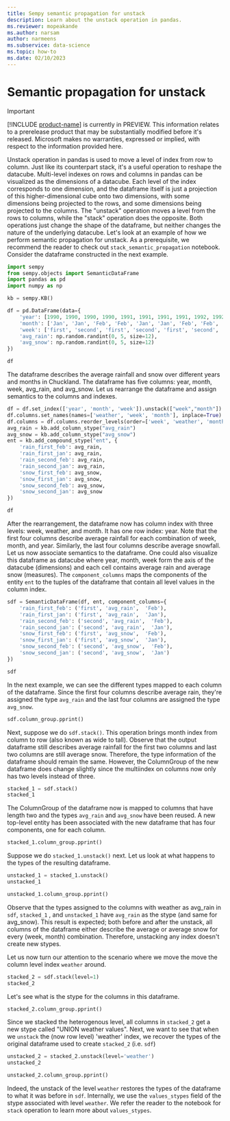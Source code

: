```yaml
---
title: Sempy semantic propagation for unstack
description: Learn about the unstack operation in pandas.
ms.reviewer: mopeakande
ms.author: narsam
author: narmeens
ms.subservice: data-science
ms.topic: how-to 
ms.date: 02/10/2023
---
```


# Semantic propagation for unstack

> [!IMPORTANT]
> [!INCLUDE [product-name](../includes/product-name.md)] is currently in PREVIEW. This information relates to a prerelease product that may be substantially modified before it's released. Microsoft makes no warranties, expressed or implied, with respect to the information provided here.

Unstack operation in pandas is used to move a level of index from row to column. Just like its counterpart stack, it's a useful operation to reshape the datacube. Multi-level indexes on rows and columns in pandas can be visualized as the dimensions of a datacube. Each level of the index corresponds to one dimension, and the dataframe itself is just a projection of this higher-dimensional cube onto two dimensions, with some dimensions being projected to the rows, and some dimensions being projected to the columns. The "unstack" operation moves a level from the rows to columns, while the "stack" operation does the opposite. Both operations just change the shape of the dataframe, but neither changes the nature of the underlying datacube. Let's look at an example of how we perform semantic propagation for unstack. As a prerequisite, we recommend the reader to check out `stack_semantic_propagation` notebook. Consider the dataframe constructed in the next example.

```python
import sempy
from sempy.objects import SemanticDataFrame
import pandas as pd
import numpy as np

kb = sempy.KB()

df = pd.DataFrame(data={
    'year': [1990, 1990, 1990, 1990, 1991, 1991, 1991, 1991, 1992, 1992, 1992, 1992],
    'month': ['Jan', 'Jan', 'Feb', 'Feb', 'Jan', 'Jan', 'Feb', 'Feb', 'Jan', 'Jan', 'Feb', 'Feb'],
    'week': ['first', 'second', 'first', 'second', 'first', 'second', 'first', 'second', 'first', 'second', 'first', 'second'],
    'avg_rain': np.random.randint(0, 5, size=12),
    'avg_snow': np.random.randint(0, 5, size=12)
})

df
```

The dataframe describes the average rainfall and snow over different years and months in Chuckland. The dataframe has five columns: year, month, week, avg_rain, and avg_snow. Let us rearrange the dataframe and assign semantics to the columns and indexes.

```python
df = df.set_index(['year', 'month', 'week']).unstack(["week","month"])
df.columns.set_names(names=['weather', 'week', 'month'], inplace=True)
df.columns = df.columns.reorder_levels(order=['week', 'weather', 'month'])
avg_rain = kb.add_column_stype("avg_rain")
avg_snow = kb.add_column_stype("avg_snow")
ent = kb.add_compound_stype("ent", {
    'rain_first_feb': avg_rain,
    'rain_first_jan': avg_rain,
    'rain_second_feb': avg_rain,
    'rain_second_jan': avg_rain,
    'snow_first_feb': avg_snow,
    'snow_first_jan': avg_snow,
    'snow_second_feb': avg_snow,
    'snow_second_jan': avg_snow
})

df
```

After the rearrangement, the dataframe now has column index with three levels: week, weather, and month. It has one row index: year. Note that the first four columns describe average rainfall for each combination of week, month, and year. Similarly, the last four columns describe average snowfall. Let us now associate semantics to the dataframe. One could also visualize this dataframe as datacube where year, month, week form the axis of the datacube (dimensions) and each cell contains average rain and average snow (measures). The `component_columns` maps the components of the entity `ent` to the tuples of the dataframe that contain all level values in the column index.

```python
sdf = SemanticDataFrame(df, ent, component_columns={
    'rain_first_feb': ('first', 'avg_rain',  'Feb'),
    'rain_first_jan': ('first', 'avg_rain',  'Jan'),
    'rain_second_feb': ('second', 'avg_rain',  'Feb'),
    'rain_second_jan': ('second', 'avg_rain',  'Jan'),
    'snow_first_feb': ('first', 'avg_snow',  'Feb'),
    'snow_first_jan': ('first', 'avg_snow',  'Jan'),
    'snow_second_feb': ('second', 'avg_snow',  'Feb'),
    'snow_second_jan': ('second', 'avg_snow',  'Jan')
})

sdf
```

In the next example, we can see the different types mapped to each column of the dataframe. Since the first four columns describe average rain, they're assigned the type `avg_rain` and the last four columns are assigned the type `avg_snow`.

```python
sdf.column_group.pprint()
```

Next, suppose we do `sdf.stack()`. This operation brings month index from column to row (also known as wide to tall). Observe that the output dataframe still describes average rainfall for the first two columns and last two columns are still average snow. Therefore, the type information of the dataframe should remain the same. However, the ColumnGroup of the new dataframe does change slightly since the multiindex on columns now only has two levels instead of three.

```python
stacked_1 = sdf.stack()
stacked_1
```

The ColumnGroup of the dataframe now is mapped to columns that have length two and the types `avg_rain` and `avg_snow` have been reused. A new top-level entity has been associated with the new dataframe that has four components, one for each column.

```python
stacked_1.column_group.pprint()
```

Suppose we do `stacked_1.unstack()` next. Let us look at what happens to the types of the resulting dataframe.

```python
unstacked_1 = stacked_1.unstack()
unstacked_1
```

```python
unstacked_1.column_group.pprint()
```

Observe that the types assigned to the columns with weather as avg_rain in `sdf`, `stacked_1` , and `unstacked_1` have `avg_rain` as the stype (and same for avg_snow). This result is expected; both before and after the unstack, all columns of the dataframe either describe the average or average snow for every (week, month) combination. Therefore, unstacking any index doesn't create new stypes.

Let us now turn our attention to the scenario where we move the move the column level index `weather` around.

```python
stacked_2 = sdf.stack(level=1)
stacked_2
```

Let's see what is the stype for the columns in this dataframe.

```python
stacked_2.column_group.pprint()
```

Since we stacked the heterogenous level, all columns in `stacked_2` get a new stype called "UNION weather values". Next, we want to see that when we `unstack` the (now row level) 'weather' index, we recover the types of the original dataframe used to create `stacked_2` (i.e. `sdf`)

```python
unstacked_2 = stacked_2.unstack(level='weather')
unstacked_2
```

```python
unstacked_2.column_group.pprint()
```

Indeed, the unstack of the level `weather` restores the types of the dataframe to what it was before in `sdf`. Internally, we use the `values_stypes` field of the stype associated with level `weather`. We refer the reader to the notebook for `stack` operation to learn more about `values_stypes`.
